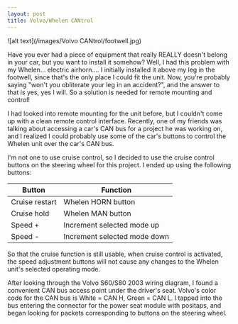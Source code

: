 ```yaml
---
layout: post
title: Volvo/Whelen CANtrol
---
```

![alt text](/images/Volvo CANtrol/footwell.jpg)

Have you ever had a piece of equipment that really REALLY doesn't belong in your car, but you want to install it somehow? Well, I had this problem with my Whelen... electric airhorn.... I initially installed it above my leg in the footwell, since that's the only place I could fit the unit. Now, you're probably saying "won't you obliterate your leg in an accident?", and the answer to that is yes, yes I will. So a solution is needed for remote mounting and control!

I had looked into remote mounting for the unit before, but I couldn't come up with a clean remote control interface. Recently, one of my friends was talking about accessing a car's CAN bus for a project he was working on, and I realized I could probably use some of the car's buttons to control the Whelen unit over the car's CAN bus.

I'm not one to use cruise control, so I decided to use the cruise control buttons on the steering wheel for this project. I ended up using the following buttons:

Button          | Function
----------------|-------------
Cruise restart  | Whelen HORN button
Cruise hold     | Whelen MAN button
Speed +         | Increment selected mode up
Speed -         | Increment selected mode down

So that the cruise function is still usable, when cruise control is activated, the speed adjustment buttons will not cause any changes to the Whelen unit's selected operating mode.

After looking through the Volvo S60/S80 2003 wiring diagram, I found a convenient CAN bus access point under the driver's seat. Volvo's color code for the CAN bus is White = CAN H, Green = CAN L. I tapped into the bus entering the connector for the power seat module with positaps, and began looking for packets corresponding to buttons on the steering wheel.
